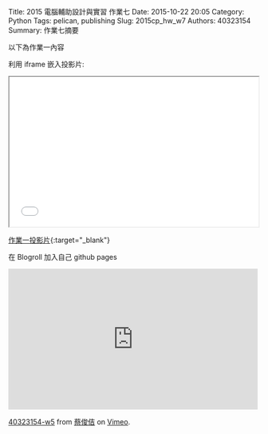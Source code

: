 Title: 2015 電腦輔助設計與實習 作業七
Date: 2015-10-22 20:05
Category: Python
Tags: pelican, publishing
Slug: 2015cp_hw_w7
Authors: 40323154
Summary: 作業七摘要

以下為作業一內容

利用 iframe 嵌入投影片:

<iframe src="40323154_cp_w7_p.html" width="500" height="300"></iframe>

[作業一投影片](40323154_cp_w7_p.html){:target="_blank"}

在 Blogroll 加入自己 github pages
<iframe src="https://player.vimeo.com/video/145969971" width="500" height="282" frameborder="0" webkitallowfullscreen mozallowfullscreen allowfullscreen></iframe> <p><a href="https://vimeo.com/145969971">40323154-w5</a> from <a href="https://vimeo.com/user32614943">蔡俊佶</a> on <a href="https://vimeo.com">Vimeo</a>.</p>

